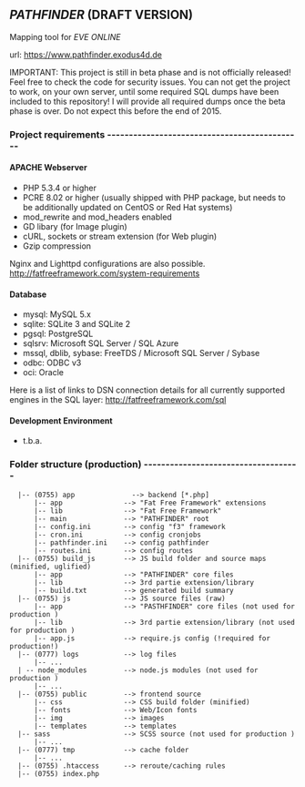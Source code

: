 ## *PATHFINDER* (DRAFT VERSION)
Mapping tool for *EVE ONLINE*

url: https://www.pathfinder.exodus4d.de

IMPORTANT: This project is still in beta phase and is not officially released! Feel free to check the code for security issues. You can not get the project to work, on your own server, until some required SQL dumps have been included to this repository! I will provide all required dumps once the beta phase is over. Do not expect this before the end of 2015.

### Project requirements ---------------------------------------------
#### APACHE Webserver 
  - PHP 5.3.4 or higher
  - PCRE 8.02 or higher (usually shipped with PHP package, but needs to be additionally updated on CentOS or Red Hat systems)
  - mod_rewrite and mod_headers enabled
  - GD libary (for Image plugin)
  - cURL, sockets or stream extension (for Web plugin)
  - Gzip compression
  
  Nginx and Lighttpd configurations are also possible.
  http://fatfreeframework.com/system-requirements
#### Database
  - mysql: MySQL 5.x
  - sqlite: SQLite 3 and SQLite 2
  - pgsql: PostgreSQL
  - sqlsrv: Microsoft SQL Server / SQL Azure
  - mssql, dblib, sybase: FreeTDS / Microsoft SQL Server / Sybase
  - odbc: ODBC v3
  - oci: Oracle

  Here is a list of links to DSN connection details for all currently supported engines in the SQL layer:
  http://fatfreeframework.com/sql
#### Development Environment
  - t.b.a.

### Folder structure (production) ------------------------------------

```
  |-- (0755) app              --> backend [*.php]
      |-- app               --> "Fat Free Framework" extensions
      |-- lib               --> "Fat Free Framework"
      |-- main              --> "PATHFINDER" root
      |-- config.ini        --> config "f3" framework
      |-- cron.ini          --> config cronjobs
      |-- pathfinder.ini    --> config pathfinder
      |-- routes.ini        --> config routes
  |-- (0755) build_js       --> JS build folder and source maps (minified, uglified)
      |-- app               --> "PATHFINDER" core files
      |-- lib               --> 3rd partie extension/library
      |-- build.txt         --> generated build summary
  |-- (0755) js             --> JS source files (raw)
      |-- app               --> "PASTHFINDER" core files (not used for production )
      |-- lib               --> 3rd partie extension/library (not used for production )
      |-- app.js            --> require.js config (!required for production!)
  |-- (0777) logs           --> log files
      |-- ...
  | -- node_modules         --> node.js modules (not used for production )     
      |-- ...
  |-- (0755) public         --> frontend source
      |-- css               --> CSS build folder (minified)
      |-- fonts             --> Web/Icon fonts
      |-- img               --> images
      |-- templates         --> templates
  |-- sass                  --> SCSS source (not used for production )
      |-- ...
  |-- (0777) tmp            --> cache folder
      |-- ...
  |-- (0755) .htaccess      --> reroute/caching rules
  |-- (0755) index.php
```
